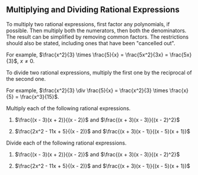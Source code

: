 Multiplying and Dividing Rational Expressions
-------


To multiply two rational expressions, first factor any polynomials, if possible. Then multiply both the numerators, then both the denominators. The result can be simplified by removing common factors. The restrictions should also be stated, including ones that have been "cancelled out".

For example, $\frac{x^2}{3} \times \frac{5}{x} = \frac{5x^2}{3x} = \frac{5x}{3}$, $x \ne 0$.

To divide two rational expressions, multiply the first one by the reciprocal of the second one.

For example, $\frac{x^2}{3} \div \frac{5}{x} = \frac{x^2}{3} \times \frac{x}{5} = \frac{x^3}{15}$.

Multiply each of the following rational expressions.
1. $\frac{(x - 3)(x + 2)}{(x - 2)}$ and $\frac{(x + 3)(x - 3)}{(x - 2)^2}$

2. $\frac{2x^2 - 11x + 5}{(x - 2)}$ and $\frac{(x + 3)(x - 1)}{(x - 5)(x + 1)}$


Divide each of the following rational expressions.
1. $\frac{(x - 3)(x + 2)}{(x - 2)}$ and $\frac{(x + 3)(x - 3)}{(x - 2)^2}$

2. $\frac{2x^2 - 11x + 5}{(x - 2)}$ and $\frac{(x + 3)(x - 1)}{(x - 5)(x + 1)}$